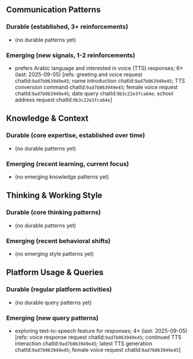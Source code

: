 ## Communication Patterns
### Durable (established, 3+ reinforcements)
- (no durable patterns yet)

### Emerging (new signals, 1-2 reinforcements)
- prefers Arabic language and interested in voice (TTS) responses; 6× (last: 2025-09-05) [refs: greeting and voice request chatId:`9ad7b063949e45`; name introduction chatId:`9ad7b063949e45`; TTS conversion command chatId:`9ad7b063949e45`; female voice request chatId:`9ad7b063949e45`; date query chatId:`9b3c22e3fca64e`; school address request chatId:`9b3c22e3fca64e`]

## Knowledge & Context
### Durable (core expertise, established over time)
- (no durable patterns yet)

### Emerging (recent learning, current focus)
- (no emerging knowledge patterns yet)

## Thinking & Working Style
### Durable (core thinking patterns)
- (no durable patterns yet)

### Emerging (recent behavioral shifts)
- (no emerging style patterns yet)

## Platform Usage & Queries
### Durable (regular platform activities)
- (no durable query patterns yet)

### Emerging (new query patterns)
- exploring text-to-speech feature for responses; 4× (last: 2025-09-05) [refs: voice response request chatId:`9ad7b063949e45`; continued TTS interaction chatId:`9ad7b063949e45`; latest TTS generation chatId:`9ad7b063949e45`; female voice request chatId:`9ad7b063949e45`]